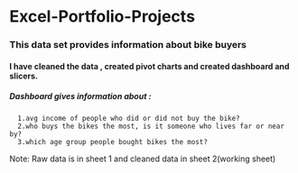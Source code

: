 # Excel-Portfolio-Projects
### This data set provides information about bike buyers
#### I have cleaned the data , created pivot charts and created dashboard and slicers.
##### Dashboard gives information about : 
      1.avg income of people who did or did not buy the bike?
      2.who buys the bikes the most, is it someone who lives far or near by?
      3.which age group people bought bikes the most?
  Note: Raw data is in sheet 1 and cleaned data in sheet 2(working sheet)    
     
